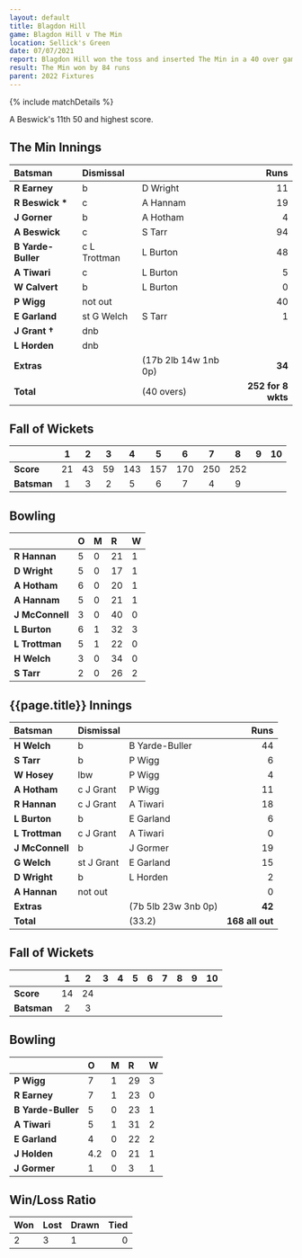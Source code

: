 ```yaml
---
layout: default
title: Blagdon Hill
game: Blagdon Hill v The Min
location: Sellick's Green
date: 07/07/2021
report: Blagdon Hill won the toss and inserted The Min in a 40 over game. The Min made 252 for 8 wkts in 40 overs. Blagdon Hill replied with 168 all out in 33.2 overs
result: The Min won by 84 runs
parent: 2022 Fixtures
---
```


{% include matchDetails %}

A Beswick's 11th 50 and highest score.

## The Min Innings

| Batsman | Dismissal | | Runs |
|:---|:---|---|---:|
| **R Earney** | b | D Wright | 11 |
| **R Beswick &#42;** | c | A Hannam | 19 |
| **J Gorner** | b  | A Hotham | 4 |
| **A Beswick** | c | S Tarr | 94 |
| **B Yarde-Buller** | c L Trottman | L Burton | 48 |
| **A Tiwari** | c | L Burton | 5 |
| **W Calvert** | b | L Burton | 0 |
| **P Wigg** | not out |  | 40 |
| **E Garland** | st G Welch | S Tarr | 1 |
| **J Grant &#8224;** | dnb |  |  |
| **L Horden** | dnb |  |  |
| **Extras** | | (17b 2lb 14w 1nb 0p) | **34** |
| **Total** | | (40 overs) | **252 for 8 wkts** |

## Fall of Wickets

| | 1 | 2 | 3 | 4 | 5 | 6 | 7 | 8 | 9 | 10 |
|---|:---:|:---:|:---:|:---:|:---:|:---:|:---:|:---:|:---:|:---:|
| **Score** | 21 | 43 | 59 | 143 | 157 | 170 | 250 | 252 |  |  |
| **Batsman** | 1 | 3 | 2 | 5 | 6 | 7 | 4 | 9 |  |  | 

## Bowling

| | O | M | R | W |
|---|:---|:---|:---|:---|
| **R Hannan** | 5 | 0 | 21 | 1 |
| **D Wright** | 5 | 0 | 17 | 1 |
| **A Hotham** | 6 | 0 | 20 | 1 |
| **A Hannam** | 5 | 0 | 21 | 1 |
| **J McConnell** | 3 | 0 | 40 | 0 |
| **L Burton** | 6 | 1 | 32 | 3 |
| **L Trottman** | 5 | 1 | 22 | 0 |
| **H Welch** | 3 | 0 | 34 | 0 |
| **S Tarr** | 2 | 0 | 26 | 2 |

## {{page.title}} Innings

| Batsman | Dismissal | | Runs |
|:---|:---|---|---:|
| **H Welch** | b | B Yarde-Buller | 44 |
| **S Tarr** | b | P Wigg | 6 |
| **W Hosey** | lbw | P Wigg | 4 |
| **A Hotham** | c J Grant | P Wigg | 11 |
| **R Hannan** | c J Grant | A Tiwari | 18 |
| **L Burton** | b | E Garland | 6 |
| **L Trottman** | c J Grant | A Tiwari | 0 |
| **J McConnell** | b | J Gormer | 19 |
| **G Welch** | st J Grant | E Garland | 15 |
| **D Wright** | b | L Horden | 2 |
| **A Hannan** | not out |  | 0 |
| **Extras** | | (7b 5lb 23w 3nb 0p) | **42** |
| **Total** | | (33.2) | **168 all out** |

## Fall of Wickets

| | 1 | 2 | 3 | 4 | 5 | 6 | 7 | 8 | 9 | 10 |
|---|:---:|:---:|:---:|:---:|:---:|:---:|:---:|:---:|:---:|:---:|
| **Score** | 14 | 24 |  |  |  |  |  |  |  |  |
| **Batsman** | 2 | 3 |  |  |  |  |  |  |  |  | 

## Bowling

| | O | M | R | W |
|---|:---|:---|:---|:---|
| **P Wigg** | 7 | 1 | 29 | 3 |
| **R Earney** | 7 | 1 | 23 | 0 |
| **B Yarde-Buller** | 5 | 0 | 23 | 1 |
| **A Tiwari** | 5 | 1 | 31 | 2 |
| **E Garland** | 4 | 0 | 22 | 2 |
| **J Holden** | 4.2 | 0 | 21 | 1 |
| **J Gormer** | 1 | 0 | 3 | 1 |

## Win/Loss Ratio

| Won | Lost | Drawn | Tied |
|:---|:---|:---|---:|
| 2 | 3 | 1 | 0 |